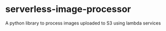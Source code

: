 # serverless-image-processor
A python library to process images uploaded to S3 using lambda services
